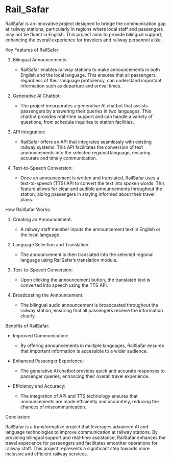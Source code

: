 # Rail_Safar

RailSafar is an innovative project designed to bridge the communication gap at railway stations, particularly in regions where local staff and passengers may not be fluent in English. This project aims to provide bilingual support, enhancing the overall experience for travelers and railway personnel alike.

Key Features of RailSafar:

1. Bilingual Announcements:
   - RailSafar enables railway stations to make announcements in both English and the local language. This ensures that all passengers, regardless of their language proficiency, can understand important information such as departure and arrival times.

2. Generative AI Chatbot:
   - The project incorporates a generative AI chatbot that assists passengers by answering their queries in two languages. This chatbot provides real-time support and can handle a variety of questions, from schedule inquiries to station facilities.

3. API Integration:
   - RailSafar offers an API that integrates seamlessly with existing railway systems. This API facilitates the conversion of text announcements into the selected regional language, ensuring accurate and timely communication.

4. Text-to-Speech Conversion:
   - Once an announcement is written and translated, RailSafar uses a text-to-speech (TTS) API to convert the text into spoken words. This feature allows for clear and audible announcements throughout the station, aiding passengers in staying informed about their travel plans.

How RailSafar Works:

1. Creating an Announcement:
   - A railway staff member inputs the announcement text in English or the local language.

2. Language Selection and Translation:
   - The announcement is then translated into the selected regional language using RailSafar’s translation module.

3. Text-to-Speech Conversion:
   - Upon clicking the announcement button, the translated text is converted into speech using the TTS API.

4. Broadcasting the Announcement:
   - The bilingual audio announcement is broadcasted throughout the railway station, ensuring that all passengers receive the information clearly.

Benefits of RailSafar:

- Improved Communication:
  - By offering announcements in multiple languages, RailSafar ensures that important information is accessible to a wider audience.

- Enhanced Passenger Experience:
  - The generative AI chatbot provides quick and accurate responses to passenger queries, enhancing their overall travel experience.

- Efficiency and Accuracy:
  - The integration of API and TTS technology ensures that announcements are made efficiently and accurately, reducing the chances of miscommunication.

Conclusion:

RailSafar is a transformative project that leverages advanced AI and language technologies to improve communication at railway stations. By providing bilingual support and real-time assistance, RailSafar enhances the travel experience for passengers and facilitates smoother operations for railway staff. This project represents a significant step towards more inclusive and efficient railway services.

